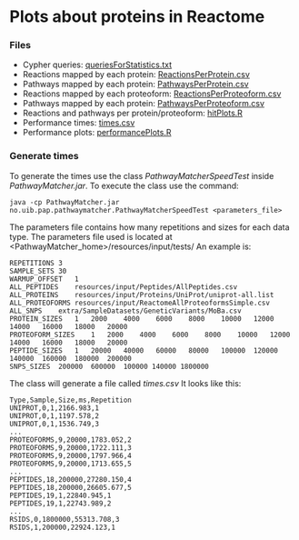 # Plots about proteins in Reactome

### Files

* Cypher queries: [queriesForStatistics.txt](https://github.com/LuisFranciscoHS/PathwayMatcher/blob/master/docs/queriesForStatistics.txt)
* Reactions mapped by each protein: [ReactionsPerProtein.csv](https://github.com/LuisFranciscoHS/PathwayMatcher/blob/master/docs/plots/ReactionsPerProtein.csv)
* Pathways mapped by each protein: [PathwaysPerProtein.csv](https://github.com/LuisFranciscoHS/PathwayMatcher/blob/master/docs/plots/PathwaysPerProteoform.csv)
* Reactions mapped by each proteoform: [ReactionsPerProteoform.csv](https://github.com/LuisFranciscoHS/PathwayMatcher/blob/master/docs/plots/ReactionsPerProteoform.csv)
* Pathways mapped by each protein: [PathwaysPerProteoform.csv](https://github.com/LuisFranciscoHS/PathwayMatcher/blob/master/docs/plots/PathwaysPerProtein.csv)
* Reactions and pathways per protein/proteoform: [hitPlots.R]()
* Performance times: [times.csv](https://github.com/LuisFranciscoHS/PathwayMatcher/blob/master/docs/plots/times.csv)
* Performance plots: [performancePlots.R](https://github.com/LuisFranciscoHS/PathwayMatcher/blob/master/docs/plots/performancePlots.R)

### Generate times

To generate the times use the class _PathwayMatcherSpeedTest_ inside _PathwayMatcher.jar_. To execute the class use the command:
~~~~
java -cp PathwayMatcher.jar no.uib.pap.pathwaymatcher.PathwayMatcherSpeedTest <parameters_file>
~~~~

The parameters file contains how many repetitions and sizes for each data type. The parameters file used is located at <PathwayMatcher_home>/resources/input/tests/ 
An example is:
~~~~
REPETITIONS	3
SAMPLE_SETS	30
WARMUP_OFFSET	1
ALL_PEPTIDES	resources/input/Peptides/AllPeptides.csv
ALL_PROTEINS	resources/input/Proteins/UniProt/uniprot-all.list
ALL_PROTEOFORMS	resources/input/ReactomeAllProteoformsSimple.csv
ALL_SNPS	extra/SampleDatasets/GeneticVariants/MoBa.csv
PROTEIN_SIZES	1	2000	4000	6000	8000	10000	12000	14000	16000	18000	20000
PROTEOFORM_SIZES	1	2000	4000	6000	8000	10000	12000	14000	16000	18000	20000
PEPTIDE_SIZES	1	20000	40000	60000	80000	100000	120000	140000	160000	180000	200000
SNPS_SIZES	200000	600000	100000 140000 1800000
~~~~

The class will generate a file called _times.csv_ It looks like this:
~~~~
Type,Sample,Size,ms,Repetition
UNIPROT,0,1,2166.983,1
UNIPROT,0,1,1197.578,2
UNIPROT,0,1,1536.749,3
...
PROTEOFORMS,9,20000,1783.052,2
PROTEOFORMS,9,20000,1722.111,3
PROTEOFORMS,9,20000,1797.966,4
PROTEOFORMS,9,20000,1713.655,5
...
PEPTIDES,18,200000,27280.150,4
PEPTIDES,18,200000,26605.677,5
PEPTIDES,19,1,22840.945,1
PEPTIDES,19,1,22743.989,2
...
RSIDS,0,1800000,55313.708,3
RSIDS,1,200000,22924.123,1
~~~~


